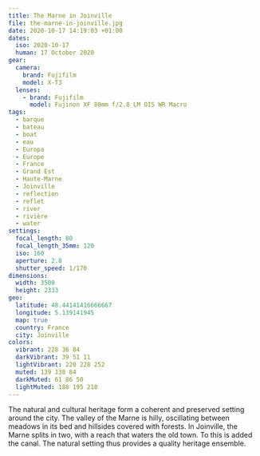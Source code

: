 ```yaml
---
title: The Marne in Joinville
file: the-marne-in-joinville.jpg
date: 2020-10-17 14:19:03 +01:00
dates:
  iso: 2020-10-17
  human: 17 October 2020
gear:
  camera:
    brand: Fujifilm
    model: X-T3
  lenses:
    - brand: Fujifilm
      model: Fujinon XF 80mm f/2.8 LM OIS WR Macro
tags:
  - barque
  - bateau
  - boat
  - eau
  - Europa
  - Europe
  - France
  - Grand Est
  - Haute-Marne
  - Joinville
  - reflection
  - reflet
  - river
  - rivière
  - water
settings:
  focal_length: 80
  focal_length_35mm: 120
  iso: 160
  aperture: 2.8
  shutter_speed: 1/170
dimensions:
  width: 3500
  height: 2333
geo:
  latitude: 48.44141416666667
  longitude: 5.139141945
  map: true
  country: France
  city: Joinville
colors:
  vibrant: 228 36 84
  darkVibrant: 39 51 11
  lightVibrant: 220 228 252
  muted: 139 138 84
  darkMuted: 61 86 50
  lightMuted: 188 195 218
---
```


The natural and cultural heritage form a coherent and preserved setting around the city. The valley of the Marne is hilly, oscillating between meadows in its bed and hillsides covered with forests. In Joinville, the Marne splits in two, with a reach that waters the old town. To this is added the canal. The natural setting thus provides a quality heritage ensemble.
